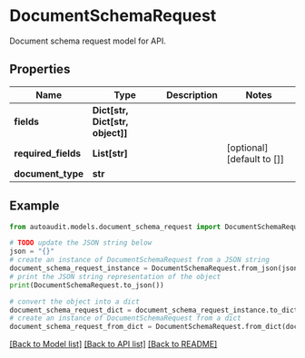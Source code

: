 # DocumentSchemaRequest

Document schema request model for API.

## Properties

Name | Type | Description | Notes
------------ | ------------- | ------------- | -------------
**fields** | **Dict[str, Dict[str, object]]** |  | 
**required_fields** | **List[str]** |  | [optional] [default to []]
**document_type** | **str** |  | 

## Example

```python
from autoaudit.models.document_schema_request import DocumentSchemaRequest

# TODO update the JSON string below
json = "{}"
# create an instance of DocumentSchemaRequest from a JSON string
document_schema_request_instance = DocumentSchemaRequest.from_json(json)
# print the JSON string representation of the object
print(DocumentSchemaRequest.to_json())

# convert the object into a dict
document_schema_request_dict = document_schema_request_instance.to_dict()
# create an instance of DocumentSchemaRequest from a dict
document_schema_request_from_dict = DocumentSchemaRequest.from_dict(document_schema_request_dict)
```
[[Back to Model list]](../README.md#documentation-for-models) [[Back to API list]](../README.md#documentation-for-api-endpoints) [[Back to README]](../README.md)


